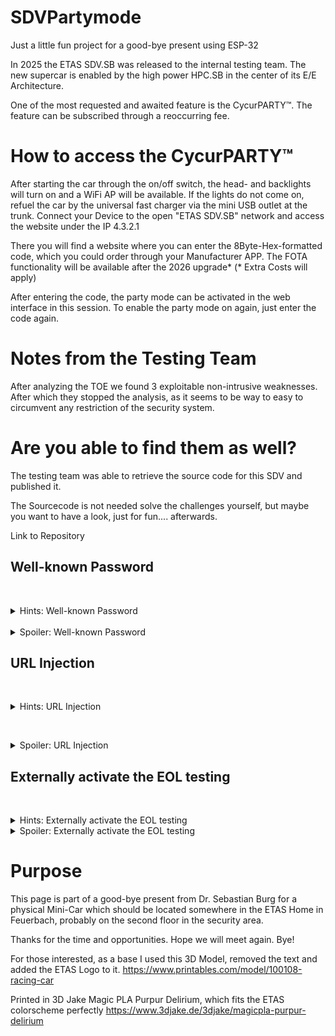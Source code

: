 # SDVPartymode
Just a little fun project for a good-bye present using ESP-32


In 2025 the ETAS SDV.SB was released to the internal testing team. The new supercar is enabled by the high power HPC.SB in the center of its E/E Architecture.

One of the most requested and awaited feature is the CycurPARTY™. The feature can be subscribed through a reoccurring fee.

# How to access the CycurPARTY™

After starting the car through the on/off switch, the head- and backlights will turn on and a WiFi AP will be available. If the lights do not come on, refuel the car by the universal fast charger via the mini USB outlet at the trunk. Connect your Device to the open "ETAS SDV.SB" network and access the website under the IP 4.3.2.1

There you will find a website where you can enter the 8Byte-Hex-formatted code, which you could order through your Manufacturer APP. The FOTA functionality will be available after the 2026 upgrade* (* Extra Costs will apply)

After entering the code, the party mode can be activated in the web interface in this session. To enable the party mode on again, just enter the code again.

	

# Notes from the Testing Team

After analyzing the TOE we found 3 exploitable non-intrusive weaknesses. After which they stopped the analysis, as it seems to be way to easy to circumvent any restriction of the security system.

# Are you able to find them as well?

The testing team was able to retrieve the source code for this SDV and published it. 

The Sourcecode is not needed solve the challenges yourself, but maybe you want to have a look, just for fun.... afterwards. 

Link to Repository






## Well-known Password
 <details> 
  <summary>Hints: Well-known Password</summary>
   We tried known words which are used as placeholders quite often. As it seems the initial default password is still working even in the released version.
</details>
 <details> 
  <summary>Spoiler: Well-known Password</summary>
 DEADBEEF is often used to initially set values in the code. (0xDEADBEEF will work as well)
</details>


## URL Injection

 <details> 
  <summary>Hints: URL Injection</summary>
  After submitting the correct password, the websites redirects to a website which has the CycurPARTY™ Mode enabled. This site can be accessed without the proper code, as the check is not done on this site again.
</details>

 <details> 
  <summary>Spoiler: URL Injection</summary>
  Just access http://192.168.4.1/access/ok this can the changed after entering a false code, which forwards to http://192.168.4.1/access/no 
</details>

## Externally activate the EOL testing
 <details> 
  <summary>Hints: Externally activate the EOL testing </summary>
  The CycurPARTY™ Mode is tested in EOL testing be externally triggering a testing circuit a surprisingly genius mechanism. This can be triggered through household items WITHOUT damages to the car.

</details>
<details> 
  <summary>Spoiler: Externally activate the EOL testing </summary>
Really? Come on! Try more! Think of it like this: At EOL the car drives over something with externally triggers the CycurPARTY™ Mode for testing. The trigger gets triggered. It is a very basic trigger.... no electronics required. Maybe look at your fridge or nametag.


  (it's magnets)
</details>



# Purpose




This page is part of a good-bye present from Dr. Sebastian Burg for a physical Mini-Car which should be located somewhere in the ETAS Home in Feuerbach, probably on the second floor in the security area.




Thanks for the time and opportunities. Hope we will meet again. Bye! 

For those interested, as a base I used this 3D Model, removed the text and added the ETAS Logo to it. https://www.printables.com/model/100108-racing-car

Printed in 3D Jake Magic PLA Purpur Delirium, which fits the ETAS colorscheme perfectly https://www.3djake.de/3djake/magicpla-purpur-delirium
